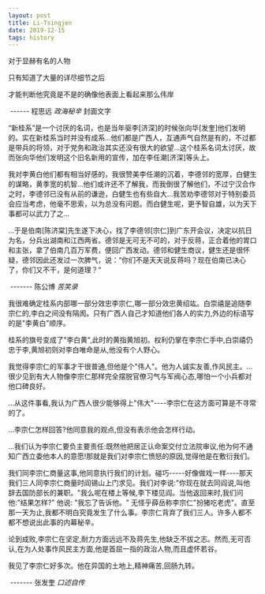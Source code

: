 ```yaml
---
layout: post
title: Li-Tsingjen
date: 2019-12-15
tags: history
---
```


对于显赫有名的人物

只有知道了大量的详尽细节之后

才能判断他究竟是不是的确像他表面上看起来那么伟岸

​																		------ 程思远 *政海秘辛* 封面文字



“新桂系”是一个讨厌的名词，也是当年驱李[济深]的时候张向华[发奎]他们发明的。实在新桂系当时并没有成系...他们都是广西人，互通声气自然是有的，不过都是带兵的将领，对于党务和政治其实还没有很大的欲望...这个桂系名词太讨厌，故而张向华他们发明这个旧名新用的宣传，加在李任潮[济深]等头上。

我对李黄白他们都有相当好感的，我很赞美李任潮的沉着，李德邻的宽厚，白健生的谋略，黄季宽的机智...他们或许还不了解我，而我倒很了解他们，不过宁汉合作之时，李德邻已没有从前的谦逊，白健生也有些自大...我苦劝李德邻对于特别委员会应当考虑，他毫不思索，以为总没有问题。而白健生呢，更予智自雄，以为天下事都可以武力了之...

...于是伯南[陈济棠]先生遂下决心，找了李德邻[宗仁]到广东开会议，决定以抗日为名，分兵出湖南和江西两省。德邻是无可无不可的，对于反蒋，正合着他的胃口和主张，拿了伯南几百万军费，便回广西发动。德邻和健生商议，健生还是很怀疑，德邻因此还发过一次脾气，说：“你们不是天天说反蒋吗？现在伯南已决心了，你们又不干，是何道理？“

​																	   ------- 陈公博 *苦笑录* 



我很难确定桂系内部哪一部分效忠李宗仁,哪一部分效忠黄绍竑。白崇禧是追随李宗仁的,李白之间没有隔阂。只有广西人自己才知道他们各人的实力,外边的标语写的是"李黄白"顺序。

桂系的旗号变成了"李白黄",此时的黄指黄旭初。权利仍掌在李宗仁手中,白崇禧仍忠于李,黄旭初则对李白唯命是从,他没有个人野心。

我觉得李宗仁的军事才干很普通,但他是个"伟人"。他为人诚实友善,作风民主。...很少见到有大人物像李宗仁那样完全摆脱官僚习气与军阀心态,哪怕一个小兵都对他口碑良好。

...从这件事看,我认为广西人很少能够得上"伟大"----李宗仁在这方面可算是不寻常的了。

...李宗仁怎样回答?他同意我的观点,但没有表示他会怎样行动。

...我们认为李宗仁要负主要责任:既然他把居正认命案交付立法院审议,他为何不通知广西立委他本人的意愿!那就是我们对李宗仁愤怒的原因,觉得他是在敷衍我们。

我们同李宗仁商量这事,他同意执行我们的计划。碰巧-----好像做戏一样----那天我们三人同李宗仁商量时阎锡山上门求见。我们对李说:"你现在就去同阎说,叫他辞去国防部长的兼职。"我么呢在楼上等候,李下楼见阎。当他返回来时,我们问他:"结果怎样?" 他说: "我忘了告诉他。" 无怪乎薛岳称李宗仁"扮猪吃老虎"。直至那一天为止,我都不明白究竟发生了什么事。李宗仁背弃了我们三人。许多人都不都不想说出此事的内幕秘辛。

论到成败,李宗仁在坚定,耐力方面远远不及蒋先生,他缺乏不拔之志。然而,无可否认,在为人处事作风民主方面,他是首屈一指的政治人物,而且虚怀若谷。

我见了李宗仁好多次。他在异国的土地上,精神痛苦,回肠九转。

​																	   ------- 张发奎 *口述自传*


